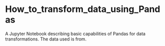 # How_to_transform_data_using_Pandas
A Jupyter Notebook describing basic capabilities of Pandas for data transformations. The data used is from.
